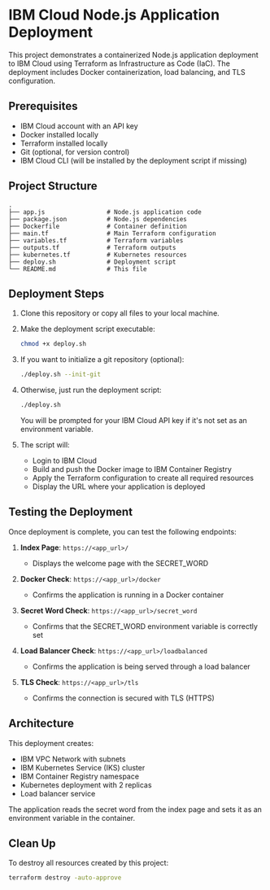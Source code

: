 # IBM Cloud Node.js Application Deployment

This project demonstrates a containerized Node.js application deployment to IBM Cloud using Terraform as Infrastructure as Code (IaC). The deployment includes Docker containerization, load balancing, and TLS configuration.

## Prerequisites

- IBM Cloud account with an API key
- Docker installed locally
- Terraform installed locally
- Git (optional, for version control)
- IBM Cloud CLI (will be installed by the deployment script if missing)

## Project Structure

```
.
├── app.js                 # Node.js application code
├── package.json           # Node.js dependencies
├── Dockerfile             # Container definition
├── main.tf                # Main Terraform configuration
├── variables.tf           # Terraform variables
├── outputs.tf             # Terraform outputs
├── kubernetes.tf          # Kubernetes resources
├── deploy.sh              # Deployment script
└── README.md              # This file
```

## Deployment Steps

1. Clone this repository or copy all files to your local machine.

2. Make the deployment script executable:
   ```bash
   chmod +x deploy.sh
   ```

3. If you want to initialize a git repository (optional):
   ```bash
   ./deploy.sh --init-git
   ```

4. Otherwise, just run the deployment script:
   ```bash
   ./deploy.sh
   ```

   You will be prompted for your IBM Cloud API key if it's not set as an environment variable.

5. The script will:
   - Login to IBM Cloud
   - Build and push the Docker image to IBM Container Registry
   - Apply the Terraform configuration to create all required resources
   - Display the URL where your application is deployed

## Testing the Deployment

Once deployment is complete, you can test the following endpoints:

1. **Index Page**: `https://<app_url>/`
   - Displays the welcome page with the SECRET_WORD

2. **Docker Check**: `https://<app_url>/docker`
   - Confirms the application is running in a Docker container

3. **Secret Word Check**: `https://<app_url>/secret_word`
   - Confirms that the SECRET_WORD environment variable is correctly set

4. **Load Balancer Check**: `https://<app_url>/loadbalanced`
   - Confirms the application is being served through a load balancer

5. **TLS Check**: `https://<app_url>/tls`
   - Confirms the connection is secured with TLS (HTTPS)

## Architecture

This deployment creates:

- IBM VPC Network with subnets
- IBM Kubernetes Service (IKS) cluster
- IBM Container Registry namespace
- Kubernetes deployment with 2 replicas
- Load balancer service

The application reads the secret word from the index page and sets it as an environment variable in the container.

## Clean Up

To destroy all resources created by this project:

```bash
terraform destroy -auto-approve
```

